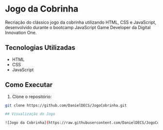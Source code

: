 # Jogo da Cobrinha

Recriação do clássico jogo da cobrinha utilizando HTML, CSS e JavaScript, desenvolvido durante o bootcamp JavaScript Game Developer da Digital Innovation One.

## Tecnologias Utilizadas

- HTML
- CSS
- JavaScript

## Como Executar

1. Clone o repositório:

```bash
git clone https://github.com/DanielDECS/JogoCobrinha.git

## Visualização do Jogo

![Jogo da Cobrinha](https://raw.githubusercontent.com/DanielDECS/JogoCobrinha/main/snakeGame.PNG)

